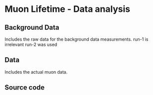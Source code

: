 # Muon Lifetime - Data analysis

## Background Data
Includes the raw data for the background data measurements.
run-1 is irrelevant
run-2 was used

## Data
Includes the actual muon data.

## Source code
